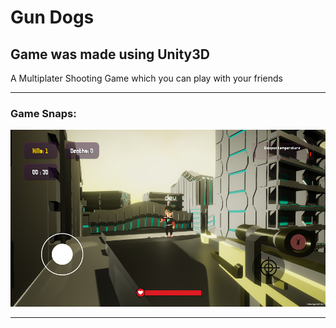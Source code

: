 <h1>Gun Dogs</h1>
<h2>Game was made using Unity3D</h2>
<p> A Multiplater Shooting Game which you can play with your friends </p> 
<hr>
<h3>Game Snaps:</h3>
<img src="/Images/1.PNG" alt="Could not load image" style="max-width:100%;">
<br>
<hr>

